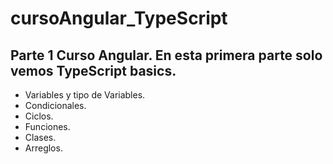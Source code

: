 # cursoAngular_TypeScript
## Parte 1 Curso Angular. En esta primera parte solo vemos TypeScript basics. 
* Variables y tipo de Variables.
* Condicionales. 
* Ciclos. 
* Funciones. 
* Clases. 
* Arreglos.
